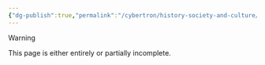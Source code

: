 ```yaml
---
{"dg-publish":true,"permalink":"/cybertron/history-society-and-culture/cybertronian-religion/","noteIcon":"default"}
---
```

  
>[!warning] 
>This page is either entirely or partially incomplete. 


